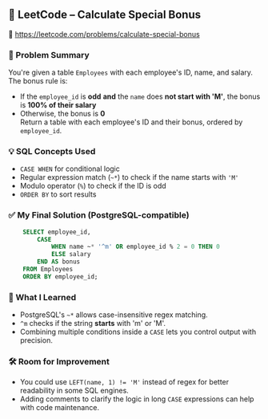 ## 🧠 LeetCode – Calculate Special Bonus  
🔗 https://leetcode.com/problems/calculate-special-bonus

### 📌 Problem Summary  
You're given a table `Employees` with each employee's ID, name, and salary.  
The bonus rule is:  
- If the `employee_id` is **odd** **and** the `name` does **not start with 'M'**, the bonus is **100% of their salary**  
- Otherwise, the bonus is **0**  
Return a table with each employee's ID and their bonus, ordered by `employee_id`.

### 💡 SQL Concepts Used  
- `CASE WHEN` for conditional logic  
- Regular expression match (`~*`) to check if the name starts with `'M'`  
- Modulo operator (`%`) to check if the ID is odd  
- `ORDER BY` to sort results  

### ✅ My Final Solution (PostgreSQL-compatible)
```sql
    SELECT employee_id,
        CASE 
            WHEN name ~* '^m' OR employee_id % 2 = 0 THEN 0
            ELSE salary
        END AS bonus
    FROM Employees
    ORDER BY employee_id;
```
### 💬 What I Learned  
- PostgreSQL's `~*` allows case-insensitive regex matching.  
- `^m` checks if the string **starts** with 'm' or 'M'.  
- Combining multiple conditions inside a `CASE` lets you control output with precision.  

### 🛠️ Room for Improvement  
- You could use `LEFT(name, 1) != 'M'` instead of regex for better readability in some SQL engines.  
- Adding comments to clarify the logic in long `CASE` expressions can help with code maintenance.

